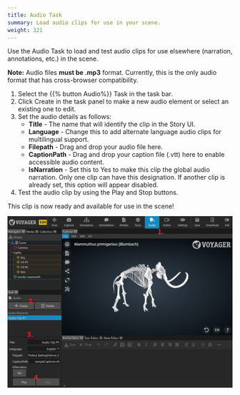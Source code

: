 ```yaml
---
title: Audio Task
summary: Load audio clips for use in your scene.
weight: 321
---
```


Use the Audio Task to load and test audio clips for use elsewhere (narration, annotations, etc.) in the scene.

**Note:** Audio files **must be .mp3** format. Currently, this is the only audio format that has cross-browser compatibility.

1. Select the {{% button Audio%}} Task in the task bar. 
2. Click Create in the task panel to make a new audio element or select an existing one to edit.
3. Set the audio details as follows:
    - **Title** - The name that will identify the clip in the Story UI.
    - **Language** - Change this to add alternate language audio clips for multilingual support.
    - **Filepath** - Drag and drop your audio file here.
    - **CaptionPath** - Drag and drop your caption file (.vtt) here to enable accessible audio content.
    - **IsNarration** - Set this to Yes to make this clip the global audio narration. Only one clip can have this designation. If another clip is already set, this option will appear disabled.
4. Test the audio clip by using the Play and Stop buttons.

This clip is now ready and available for use in the scene!

![Numbered image showing location of audio steps in UI](audio-task.png)